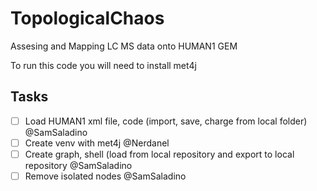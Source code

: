 # TopologicalChaos
Assesing and Mapping LC MS data onto HUMAN1 GEM

To run this code you will need to install met4j

## Tasks

- [ ]  Load HUMAN1 xml file, code (import, save, charge from local folder) @SamSaladino
- [ ]  Create venv with met4j @Nerdanel
- [ ]  Create graph, shell (load from local repository and export to local repository @SamSaladino
- [ ]  Remove isolated nodes @SamSaladino
